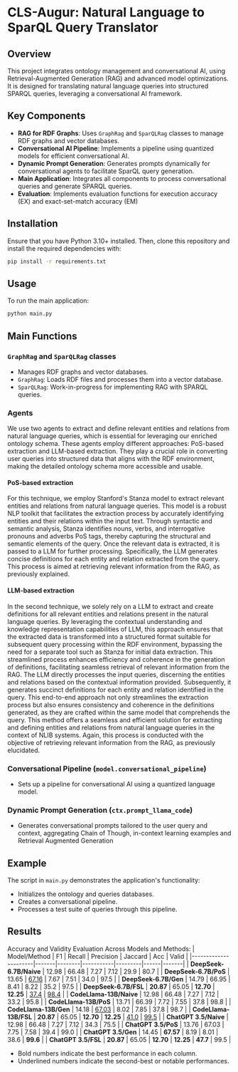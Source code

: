 # CLS-Augur: Natural Language to SparQL Query Translator

## Overview
This project integrates ontology management and conversational AI, using Retrieval-Augmented Generation (RAG) and advanced model optimizations. It is designed for translating natural language queries into structured SPARQL queries, leveraging a conversational AI framework.

## Key Components
- **RAG for RDF Graphs**: Uses `GraphRag` and `SparQLRag` classes to manage RDF graphs and vector databases.
- **Conversational AI Pipeline**: Implements a pipeline using quantized models for efficient conversational AI.
- **Dynamic Prompt Generation**: Generates prompts dynamically for conversational agents to facilitate SparQL query generation.
- **Main Application**: Integrates all components to process conversational queries and generate SPARQL queries.
- **Evaluation**: Implements evaluation functions for execution accuracy (EX) and exact-set-match accuracy (EM)

## Installation
Ensure that you have Python 3.10+ installed. Then, clone this repository and install the required dependencies with:
```bash
pip install -r requirements.txt
```

## Usage
To run the main application:
```bash
python main.py
```

## Main Functions

### `GraphRag` and `SparQLRag` classes
- Manages RDF graphs and vector databases.
- `GraphRag`: Loads RDF files and processes them into a vector database.
- `SparQLRag`: Work-in-progress for implementing RAG with SPARQL queries.

### Agents
We use two agents to extract and define relevant entities and relations from natural language queries, which is essential for leveraging our enriched ontology schema. These agents employ different approaches: PoS-based extraction and LLM-based extraction. They play a crucial role in converting user queries into structured data that aligns with the RDF environment, making the detailed ontology schema more accessible and usable.

#### PoS-based extraction
For this technique, we employ Stanford's Stanza model to extract relevant entities and relations from natural language queries. This model is a robust NLP toolkit that facilitates the extraction process by accurately identifying entities and their relations within the input text. Through syntactic and semantic analysis, Stanza identifies nouns, verbs, and interrogative pronouns and adverbs PoS tags, thereby capturing the structural and semantic elements of the query. Once the relevant data is extracted, it is passed to a LLM for further processing. Specifically, the LLM generates concise definitions for each entity and relation extracted from the query. This process is aimed at retrieving relevant information from the RAG, as previously explained.

#### LLM-based extraction
In the second technique, we solely rely on a LLM to extract and create definitions for all relevant entities and relations present in the natural language queries. By leveraging the contextual understanding and knowledge representation capabilities of LLM, this approach ensures that the extracted data is transformed into a structured format suitable for subsequent query processing within the RDF environment, bypassing the need for a separate tool such as Stanza for initial data extraction. This streamlined process enhances efficiency and coherence in the generation of definitions, facilitating seamless retrieval of relevant information from the RAG. The LLM directly processes the input queries, discerning the entities and relations based on the contextual information provided. Subsequently, it generates succinct definitions for each entity and relation identified in the query. This end-to-end approach not only streamlines the extraction process but also ensures consistency and coherence in the definitions generated, as they are crafted within the same model that comprehends the query. This method offers a seamless and efficient solution for extracting and defining entities and relations from natural language queries in the context of NLIB systems. Again, this process is conducted with the objective of retrieving relevant information from the RAG, as previously elucidated.

### Conversational Pipeline (`model.conversational_pipeline`)
- Sets up a pipeline for conversational AI using a quantized language model.

### Dynamic Prompt Generation (`ctx.prompt_llama_code`)
- Generates conversational prompts tailored to the user query and context, aggregating Chain of Though, 
in-context learning examples and Retrieval Augmented Generation

## Example
The script in `main.py` demonstrates the application's functionality:
- Initializes the ontology and queries databases.
- Creates a conversational pipeline.
- Processes a test suite of queries through this pipeline.

## Results

Accuracy and Validity Evaluation Across Models and Methods:
| Model/Method         | F1    | Recall | Precision | Jaccard | Acc  | Valid |
|----------------------|-------|--------|-----------|---------|------|-------|
| **DeepSeek-6.7B/Naive** | 12.98 | 66.48  | 7.27      | 7.12    | 29.9 | 80.7  |
| **DeepSeek-6.7B/PoS**   | 13.65 | <u>67.16</u> | 7.67      | 7.51    | 34.0 | 97.5  |
| **DeepSeek-6.7B/Gen**   | 14.79 | 66.95  | 8.41      | 8.22    | 35.2 | 97.5  |
| **DeepSeek-6.7B/FSL**   | **20.87** | 65.05  | **12.70**    | **12.25**  | <u>37.4</u> | <u>98.4</u> |
| **CodeLlama-13B/Naive** | 12.98 | 66.48  | 7.27      | 7.12    | 33.2 | 95.8  |
| **CodeLlama-13B/PoS**   | 13.71 | 66.39  | 7.72      | 7.55    | 37.8 | 98.8  |
| **CodeLlama-13B/Gen**   | 14.18 | <u>67.03</u> | 8.02      | 7.85    | 37.8 | 98.7  |
| **CodeLlama-13B/FSL**   | **20.87** | 65.05  | **12.70**    | **12.25**  | <u>41.0</u> | <u>99.5</u> |
| **ChatGPT 3.5/Naive**   | 12.98 | 66.48  | 7.27      | 7.12    | 34.3 | 75.5  |
| **ChatGPT 3.5/PoS**     | 13.76 | 67.03  | 7.75      | 7.58    | 39.4 | 99.0  |
| **ChatGPT 3.5/Gen**     | 14.45 | **67.57** | 8.19      | 8.01    | 38.6 | **99.6** |
| **ChatGPT 3.5/FSL**     | **20.87** | 65.05  | **12.70**    | **12.25**  | **47.7** | 99.5  |

- Bold numbers indicate the best performance in each column.
- Underlined numbers indicate the second-best or notable performances.